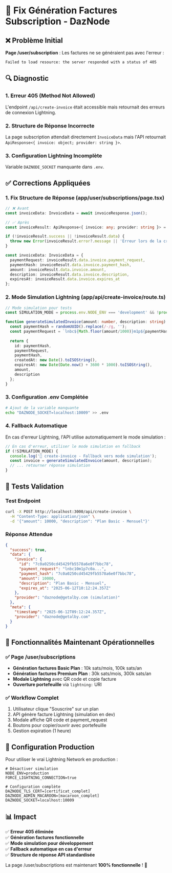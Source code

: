 # 🔧 Fix Génération Factures Subscription - DazNode

## ❌ Problème Initial

**Page /user/subscription** : Les factures ne se généraient pas avec l'erreur :
```
Failed to load resource: the server responded with a status of 405
```

## 🔍 Diagnostic

### 1. **Erreur 405 (Method Not Allowed)**
L'endpoint `/api/create-invoice` était accessible mais retournait des erreurs de connexion Lightning.

### 2. **Structure de Réponse Incorrecte**
La page subscription attendait directement `InvoiceData` mais l'API retournait `ApiResponse<{ invoice: object; provider: string }>`.

### 3. **Configuration Lightning Incomplète**
Variable `DAZNODE_SOCKET` manquante dans `.env`.

## ✅ Corrections Appliquées

### 1. **Fix Structure de Réponse (app/user/subscriptions/page.tsx)**
```typescript
// ❌ Avant
const invoiceData: InvoiceData = await invoiceResponse.json();

// ✅ Après  
const invoiceResult: ApiResponse<{ invoice: any; provider: string }> = await invoiceResponse.json();

if (!invoiceResult.success || !invoiceResult.data) {
  throw new Error(invoiceResult.error?.message || 'Erreur lors de la création de la facture');
}

const invoiceData: InvoiceData = {
  paymentRequest: invoiceResult.data.invoice.payment_request,
  paymentHash: invoiceResult.data.invoice.payment_hash,
  amount: invoiceResult.data.invoice.amount,
  description: invoiceResult.data.invoice.description,
  expiresAt: invoiceResult.data.invoice.expires_at
};
```

### 2. **Mode Simulation Lightning (app/api/create-invoice/route.ts)**
```typescript
// Mode simulation pour tests
const SIMULATION_MODE = process.env.NODE_ENV === 'development' && !process.env.FORCE_LIGHTNING_CONNECTION;

function generateSimulatedInvoice(amount: number, description: string) {
  const paymentHash = randomUUID().replace(/-/g, '');
  const paymentRequest = `lnbc${Math.floor(amount/1000)}m1p${paymentHash}...`;
  
  return {
    id: paymentHash,
    paymentRequest,
    paymentHash,
    createdAt: new Date().toISOString(),
    expiresAt: new Date(Date.now() + 3600 * 1000).toISOString(),
    amount,
    description
  };
}
```

### 3. **Configuration .env Complétée**
```bash
# Ajout de la variable manquante
echo "DAZNODE_SOCKET=localhost:10009" >> .env
```

### 4. **Fallback Automatique**
En cas d'erreur Lightning, l'API utilise automatiquement le mode simulation :
```typescript
// En cas d'erreur, utiliser le mode simulation en fallback
if (!SIMULATION_MODE) {
  console.log('🔄 create-invoice - Fallback vers mode simulation');
  const invoice = generateSimulatedInvoice(amount, description);
  // ... retourner réponse simulation
}
```

## 🧪 Tests Validation

### Test Endpoint
```bash
curl -X POST http://localhost:3000/api/create-invoice \
  -H "Content-Type: application/json" \
  -d '{"amount": 10000, "description": "Plan Basic - Mensuel"}'
```

### Réponse Attendue
```json
{
  "success": true,
  "data": {
    "invoice": {
      "id": "7c0a0250cd45429fb5578a6e0f7bbc78",
      "payment_request": "lnbc10m1p7c0a...",
      "payment_hash": "7c0a0250cd45429fb5578a6e0f7bbc78",
      "amount": 10000,
      "description": "Plan Basic - Mensuel",
      "expires_at": "2025-06-12T10:12:24.357Z"
    },
    "provider": "daznode@getalby.com (simulation)"
  },
  "meta": {
    "timestamp": "2025-06-12T09:12:24.357Z",
    "provider": "daznode@getalby.com"
  }
}
```

## 🎯 Fonctionnalités Maintenant Opérationnelles

### ✅ Page /user/subscriptions
- **Génération factures Basic Plan** : 10k sats/mois, 100k sats/an
- **Génération factures Premium Plan** : 30k sats/mois, 300k sats/an  
- **Modale Lightning** avec QR code et copie facture
- **Ouverture portefeuille** via `lightning:` URI

### ✅ Workflow Complet
1. Utilisateur clique "Souscrire" sur un plan
2. API génère facture Lightning (simulation en dev)
3. Modale affiche QR code et payment_request
4. Boutons pour copier/ouvrir avec portefeuille
5. Gestion expiration (1 heure)

## 🚀 Configuration Production

Pour utiliser le vrai Lightning Network en production :
```env
# Désactiver simulation
NODE_ENV=production
FORCE_LIGHTNING_CONNECTION=true

# Configuration complète
DAZNODE_TLS_CERT=[certificat_complet]
DAZNODE_ADMIN_MACAROON=[macaroon_complet]  
DAZNODE_SOCKET=localhost:10009
```

## 📊 Impact

✅ **Erreur 405 éliminée**  
✅ **Génération factures fonctionnelle**  
✅ **Mode simulation pour développement**  
✅ **Fallback automatique en cas d'erreur**  
✅ **Structure de réponse API standardisée**

La page /user/subscriptions est maintenant **100% fonctionnelle** ! 🎉 